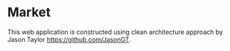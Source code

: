 # Market
This web application is constructed using clean architecture approach by Jason Taylor https://github.com/JasonGT.
